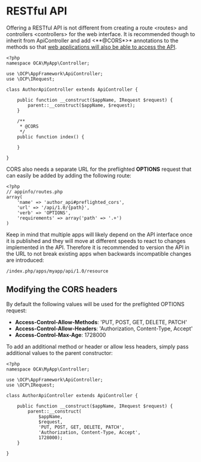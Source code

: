 RESTful API
===========

Offering a RESTful API is not different from creating a
route &lt;routes&gt; and controllers &lt;controllers&gt; for the web
interface. It is recommended though to inherit from ApiController and
add <**@CORS*>\* annotations to the methods so that [web applications
will also be able to access the
API](https://developer.mozilla.org/en-US/docs/Web/HTTP/Access_control_CORS).

``` {.sourceCode .php}
<?php
namespace OCA\MyApp\Controller;

use \OCP\AppFramework\ApiController;
use \OCP\IRequest;

class AuthorApiController extends ApiController {

    public function __construct($appName, IRequest $request) {
        parent::__construct($appName, $request);
    }

    /**
     * @CORS
     */
    public function index() {

    }

}
```

CORS also needs a separate URL for the preflighted **OPTIONS** request
that can easily be added by adding the following route:

``` {.sourceCode .php}
<?php
// appinfo/routes.php
array(
    'name' => 'author_api#preflighted_cors', 
    'url' => '/api/1.0/{path}', 
    'verb' => 'OPTIONS', 
    'requirements' => array('path' => '.+')
)
```

Keep in mind that multiple apps will likely depend on the API interface
once it is published and they will move at different speeds to react to
changes implemented in the API. Therefore it is recommended to version
the API in the URL to not break existing apps when backwards
incompatible changes are introduced:

    /index.php/apps/myapp/api/1.0/resource

Modifying the CORS headers
--------------------------

By default the following values will be used for the preflighted OPTIONS
request:

-   **Access-Control-Allow-Methods**: 'PUT, POST, GET, DELETE, PATCH'
-   **Access-Control-Allow-Headers**: 'Authorization, Content-Type,
    Accept'
-   **Access-Control-Max-Age**: 1728000

To add an additional method or header or allow less headers, simply pass
additional values to the parent constructor:

``` {.sourceCode .php}
<?php
namespace OCA\MyApp\Controller;

use \OCP\AppFramework\ApiController;
use \OCP\IRequest;

class AuthorApiController extends ApiController {

    public function __construct($appName, IRequest $request) {
        parent::__construct(
            $appName, 
            $request, 
            'PUT, POST, GET, DELETE, PATCH',
            'Authorization, Content-Type, Accept',
            1728000);
    }

}
```
